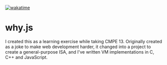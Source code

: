 [![wakatime](https://wakatime.com/badge/github/heimskr/why.js.svg)](https://wakatime.com/badge/github/heimskr/why.js)

# why.js

I created this as a learning exercise while taking CMPE 13. Originally created as a joke to make web development harder,
it changed into a project to create a general-purpose ISA, and I've written VM implementations in C, C++ and JavaScript.
